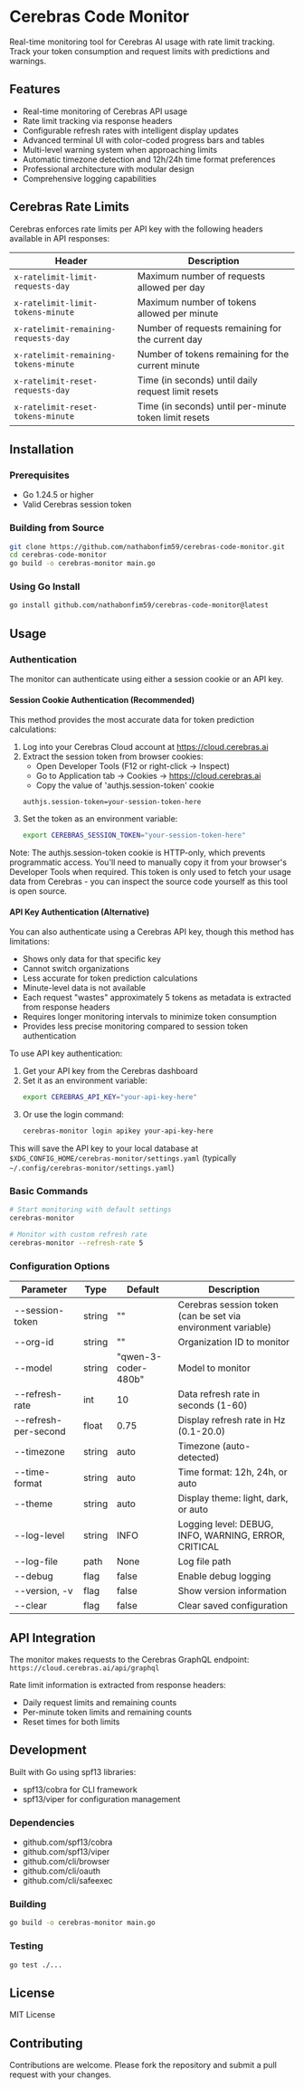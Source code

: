 # Cerebras Code Monitor

Real-time monitoring tool for Cerebras AI usage with rate limit tracking. Track your token consumption and request limits with predictions and warnings.

## Features

- Real-time monitoring of Cerebras API usage
- Rate limit tracking via response headers
- Configurable refresh rates with intelligent display updates
- Advanced terminal UI with color-coded progress bars and tables
- Multi-level warning system when approaching limits
- Automatic timezone detection and 12h/24h time format preferences
- Professional architecture with modular design
- Comprehensive logging capabilities

## Cerebras Rate Limits

Cerebras enforces rate limits per API key with the following headers available in API responses:

| Header | Description |
|--------|-------------|
| `x-ratelimit-limit-requests-day` | Maximum number of requests allowed per day |
| `x-ratelimit-limit-tokens-minute` | Maximum number of tokens allowed per minute |
| `x-ratelimit-remaining-requests-day` | Number of requests remaining for the current day |
| `x-ratelimit-remaining-tokens-minute` | Number of tokens remaining for the current minute |
| `x-ratelimit-reset-requests-day` | Time (in seconds) until daily request limit resets |
| `x-ratelimit-reset-tokens-minute` | Time (in seconds) until per-minute token limit resets |

## Installation

### Prerequisites

- Go 1.24.5 or higher
- Valid Cerebras session token

### Building from Source

```bash
git clone https://github.com/nathabonfim59/cerebras-code-monitor.git
cd cerebras-code-monitor
go build -o cerebras-monitor main.go
```

### Using Go Install

```bash
go install github.com/nathabonfim59/cerebras-code-monitor@latest
```

## Usage

### Authentication

The monitor can authenticate using either a session cookie or an API key.

#### Session Cookie Authentication (Recommended)

This method provides the most accurate data for token prediction calculations:

1. Log into your Cerebras Cloud account at https://cloud.cerebras.ai
2. Extract the session token from browser cookies:
   - Open Developer Tools (F12 or right-click → Inspect)
   - Go to Application tab → Cookies → https://cloud.cerebras.ai
   - Copy the value of 'authjs.session-token' cookie
   ```
   authjs.session-token=your-session-token-here
   ```
3. Set the token as an environment variable:
   ```bash
   export CEREBRAS_SESSION_TOKEN="your-session-token-here"
   ```

Note: The authjs.session-token cookie is HTTP-only, which prevents programmatic access. 
You'll need to manually copy it from your browser's Developer Tools when required. 
This token is only used to fetch your usage data from Cerebras - you can inspect the 
source code yourself as this tool is open source.

#### API Key Authentication (Alternative)

You can also authenticate using a Cerebras API key, though this method has limitations:
- Shows only data for that specific key
- Cannot switch organizations
- Less accurate for token prediction calculations
- Minute-level data is not available
- Each request "wastes" approximately 5 tokens as metadata is extracted from response headers
- Requires longer monitoring intervals to minimize token consumption
- Provides less precise monitoring compared to session token authentication

To use API key authentication:
1. Get your API key from the Cerebras dashboard
2. Set it as an environment variable:
   ```bash
   export CEREBRAS_API_KEY="your-api-key-here"
   ```
3. Or use the login command:
   ```bash
   cerebras-monitor login apikey your-api-key-here
   ```

This will save the API key to your local database at `$XDG_CONFIG_HOME/cerebras-monitor/settings.yaml` (typically `~/.config/cerebras-monitor/settings.yaml`)

### Basic Commands

```bash
# Start monitoring with default settings
cerebras-monitor

# Monitor with custom refresh rate
cerebras-monitor --refresh-rate 5
```

### Configuration Options

| Parameter | Type | Default | Description |
|-----------|------|---------|-------------|
| --session-token | string | "" | Cerebras session token (can be set via environment variable) |
| --org-id | string | "" | Organization ID to monitor |
| --model | string | "qwen-3-coder-480b" | Model to monitor |
| --refresh-rate | int | 10 | Data refresh rate in seconds (1-60) |
| --refresh-per-second | float | 0.75 | Display refresh rate in Hz (0.1-20.0) |
| --timezone | string | auto | Timezone (auto-detected) |
| --time-format | string | auto | Time format: 12h, 24h, or auto |
| --theme | string | auto | Display theme: light, dark, or auto |
| --log-level | string | INFO | Logging level: DEBUG, INFO, WARNING, ERROR, CRITICAL |
| --log-file | path | None | Log file path |
| --debug | flag | false | Enable debug logging |
| --version, -v | flag | false | Show version information |
| --clear | flag | false | Clear saved configuration |

## API Integration

The monitor makes requests to the Cerebras GraphQL endpoint:
`https://cloud.cerebras.ai/api/graphql`

Rate limit information is extracted from response headers:
- Daily request limits and remaining counts
- Per-minute token limits and remaining counts
- Reset times for both limits

## Development

Built with Go using spf13 libraries:
- spf13/cobra for CLI framework
- spf13/viper for configuration management

### Dependencies

- github.com/spf13/cobra
- github.com/spf13/viper
- github.com/cli/browser
- github.com/cli/oauth
- github.com/cli/safeexec

### Building

```bash
go build -o cerebras-monitor main.go
```

### Testing

```bash
go test ./...
```

## License

MIT License

## Contributing

Contributions are welcome. Please fork the repository and submit a pull request with your changes.